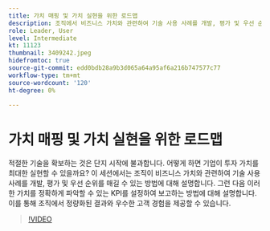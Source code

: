 ```yaml
---
title: 가치 매핑 및 가치 실현을 위한 로드맵
description: 조직에서 비즈니스 가치와 관련하여 기술 사용 사례를 개발, 평가 및 우선 순위를 지정하고, KPI를 설정 및 보고하여 조직이 수량화할 수 있는 결과와 우수한 고객 경험을 도출하는 방법에 대해 알아봅니다.
role: Leader, User
level: Intermediate
kt: 11123
thumbnail: 3409242.jpeg
hidefromtoc: true
source-git-commit: edd0bdb28a9b3d065a64a95af6a216b747577c77
workflow-type: tm+mt
source-wordcount: '120'
ht-degree: 0%

---
```


# 가치 매핑 및 가치 실현을 위한 로드맵

적절한 기술을 확보하는 것은 단지 시작에 불과합니다. 어떻게 하면 기업이 투자 가치를 최대한 실현할 수 있을까요? 이 세션에서는 조직이 비즈니스 가치와 관련하여 기술 사용 사례를 개발, 평가 및 우선 순위를 매길 수 있는 방법에 대해 설명합니다. 그런 다음 이러한 가치를 정확하게 파악할 수 있는 KPI를 설정하여 보고하는 방법에 대해 설명합니다. 이를 통해 조직에서 정량화된 결과와 우수한 고객 경험을 제공할 수 있습니다.

>[!VIDEO](https://video.tv.adobe.com/v/3409242/?quality=12&learn=on)
